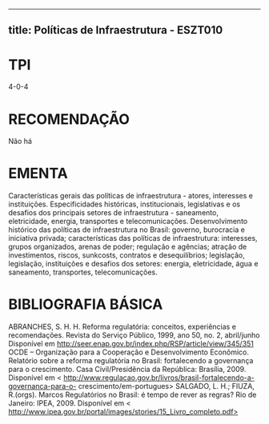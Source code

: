 
---
title: Políticas de Infraestrutura - ESZT010 
---

# TPI

4-0-4

# RECOMENDAÇÃO

Não há

# EMENTA

Características gerais das políticas de infraestrutura - atores, interesses e instituições. Especificidades históricas, institucionais, legislativas e os desafios dos principais setores de infraestrutura - saneamento, eletricidade, energia, transportes e telecomunicações. Desenvolvimento histórico das políticas de infraestrutura no Brasil: governo, burocracia e iniciativa privada; características das políticas de infraestrutura: interesses, grupos organizados, arenas de poder; regulação e agências; atração de investimentos, riscos, sunkcosts, contratos e desequilíbrios; legislação, legislação, instituições e desafios dos setores: energia, eletricidade, água e saneamento, transportes, telecomunicações.

# BIBLIOGRAFIA BÁSICA

ABRANCHES, S. H. H. Reforma regulatória: conceitos, experiências e recomendações. Revista do Serviço Público, 1999, ano 50, no. 2, abril/junho Disponível em <http://seer.enap.gov.br/index.php/RSP/article/view/345/351>
OCDE – Organização para a Cooperação e Desenvolvimento Econômico. Relatório sobre a reforma regulatória no Brasil: fortalecendo a governança para o crescimento. Casa Civil/Presidência da República: Brasília, 2009. Disponível em < http://www.regulacao.gov.br/livros/brasil-fortalecendo-a-governanca-para-o- crescimento/em-portugues>
SALGADO, L. H.; FIUZA, R.(orgs). Marcos Regulatórios no Brasil: é tempo de rever as regras? Rio de Janeiro: IPEA, 2009. Disponível em < http://www.ipea.gov.br/portal/images/stories/15_Livro_completo.pdf>
        